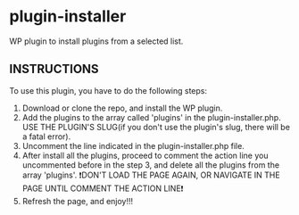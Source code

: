 # plugin-installer

WP plugin to install plugins from a selected list.


## INSTRUCTIONS

To use this plugin, you have to do the following steps: 

1. Download or clone the repo, and install the WP plugin.
2. Add the plugins to the array called 'plugins' in the plugin-installer.php. USE THE PLUGIN'S SLUG(if
you don't use the plugin's slug, there will be a fatal error).
3. Uncomment the line indicated in the plugin-installer.php file.
4. After install all the plugins, proceed to comment the action line you uncommented before in the step 3, and delete
all the plugins from the array 'plugins'. :heavy_exclamation_mark:DON'T LOAD THE PAGE AGAIN,
OR NAVIGATE IN THE PAGE UNTIL COMMENT THE ACTION LINE:heavy_exclamation_mark:
5. Refresh the page, and enjoy!!!
